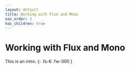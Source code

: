 ```yaml
---
layout: default
title: Working with Flux and Mono
nav_order: 3
has_children: true
---
```


# Working with Flux and Mono

This is an intro.
{: .fs-6 .fw-300 }
